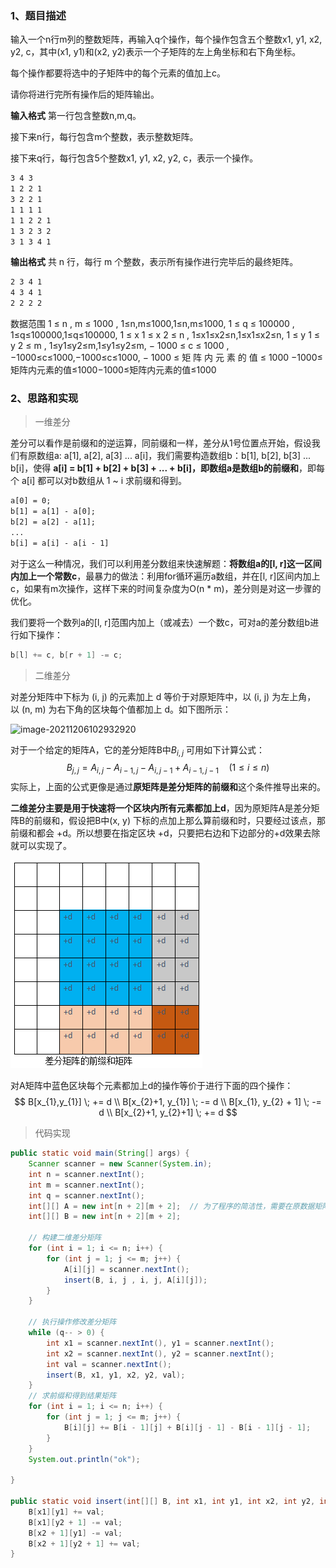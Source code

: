 ### 1、题目描述

输入一个n行m列的整数矩阵，再输入q个操作，每个操作包含五个整数x1, y1, x2, y2, c，其中(x1, y1)和(x2, y2)表示一个子矩阵的左上角坐标和右下角坐标。

每个操作都要将选中的子矩阵中的每个元素的值加上c。

请你将进行完所有操作后的矩阵输出。

**输入格式**
第一行包含整数n,m,q。

接下来n行，每行包含m个整数，表示整数矩阵。

接下来q行，每行包含5个整数x1, y1, x2, y2, c，表示一个操作。

```txt
3 4 3
1 2 2 1
3 2 2 1
1 1 1 1
1 1 2 2 1
1 3 2 3 2
3 1 3 4 1
```

**输出格式**
共 n 行，每行 m 个整数，表示所有操作进行完毕后的最终矩阵。

```txt
2 3 4 1
4 3 4 1
2 2 2 2
```

数据范围
1 ≤ n , m ≤ 1000 , 1≤n,m≤1000,1≤n,m≤1000,
1 ≤ q ≤ 100000 , 1≤q≤100000,1≤q≤100000,
1 ≤ x 1 ≤ x 2 ≤ n , 1≤x1≤x2≤n,1≤x1≤x2≤n,
1 ≤ y 1 ≤ y 2 ≤ m , 1≤y1≤y2≤m,1≤y1≤y2≤m,
− 1000 ≤ c ≤ 1000 , −1000≤c≤1000,−1000≤c≤1000,
− 1000 ≤ 矩 阵 内 元 素 的 值 ≤ 1000 −1000≤矩阵内元素的值≤1000−1000≤矩阵内元素的值≤1000

### 2、思路和实现

> 一维差分

差分可以看作是前缀和的逆运算，同前缀和一样，差分从1号位置点开始，假设我们有原数组a: a[1], a[2], a[3] ... a[i]，我们需要构造数组b：b[1], b[2], b[3] ... b[i]，使得 **a[i] = b[1] + b[2] + b[3] + ... + b[i]，即数组a是数组b的前缀和**，即每个 a[i] 都可以对b数组从 1 ~ i 求前缀和得到。

```txt
a[0] = 0;
b[1] = a[1] - a[0];
b[2] = a[2] - a[1];
...
b[i] = a[i] - a[i - 1]
```

对于这么一种情况，我们可以利用差分数组来快速解题：**将数组a的[l, r]这一区间内加上一个常数c**，最暴力的做法：利用for循环遍历a数组，并在[l, r]区间内加上c，如果有m次操作，这样下来的时间复杂度为O(n * m)，差分则是对这一步骤的优化。

我们要将一个数列a的[l, r]范围内加上（或减去）一个数c，可对a的差分数组b进行如下操作：

```java
b[l] += c, b[r + 1] -= c;
```

> 二维差分

对差分矩阵中下标为 (i, j) 的元素加上 d 等价于对原矩阵中，以 (i, j) 为左上角， 以 (n, m) 为右下角的区块每个值都加上 d。如下图所示：

![image-20211206102932920](C:\Users\Lenovo\Desktop\笔记\CS-Learning-Notes\notes\pics\image-20211206102932920.png)

对于一个给定的矩阵A，它的差分矩阵B中$B_{i,j}$ 可用如下计算公式：
$$
B_{j,j} = A_{i,j} - A_{i-1, j} - A_{i, j-1} + A_{i - 1, j -1} {\quad}(1\leq i \leq n)
$$
实际上，上面的公式更像是通过**原矩阵是差分矩阵的前缀和**这个条件推导出来的。

**二维差分主要是用于快速将一个区块内所有元素都加上d**，因为原矩阵A是差分矩阵B的前缀和，假设把B中(x, y) 下标的点加上那么算前缀和时，只要经过该点，那前缀和都会 +d。所以想要在指定区块 +d，只要把右边和下边部分的+d效果去除就可以实现了。

![image-20211206104351123](..\pics\image-20211206104351123.png)

对A矩阵中蓝色区块每个元素都加上d的操作等价于进行下面的四个操作：
$$
B[x_{1},y_{1}] \; += d \\
B[x_{2}+1, y_{1}] \; -= d \\
B[x_{1}, y_{2} + 1] \; -= d \\
B[x_{2}+1, y_{2}+1] \; += d
$$

> 代码实现

```java
public static void main(String[] args) {
    Scanner scanner = new Scanner(System.in);
    int n = scanner.nextInt();
    int m = scanner.nextInt();
    int q = scanner.nextInt();
    int[][] A = new int[n + 2][m + 2];  // 为了程序的简洁性，需要在原数据矩阵外包一层
    int[][] B = new int[n + 2][m + 2];

    // 构建二维差分矩阵
    for (int i = 1; i <= n; i++) {
        for (int j = 1; j <= m; j++) {
            A[i][j] = scanner.nextInt();
            insert(B, i, j , i, j, A[i][j]);
        }
    }

    // 执行操作修改差分矩阵
    while (q-- > 0) {
        int x1 = scanner.nextInt(), y1 = scanner.nextInt();
        int x2 = scanner.nextInt(), y2 = scanner.nextInt();
        int val = scanner.nextInt();
        insert(B, x1, y1, x2, y2, val);
    }
    // 求前缀和得到结果矩阵
    for (int i = 1; i <= n; i++) {
        for (int j = 1; j <= m; j++) {
            B[i][j] += B[i - 1][j] + B[i][j - 1] - B[i - 1][j - 1];
        }
    }
    System.out.println("ok");

}

public static void insert(int[][] B, int x1, int y1, int x2, int y2, int val) {
    B[x1][y1] += val;
    B[x1][y2 + 1] -= val;
    B[x2 + 1][y1] -= val;
    B[x2 + 1][y2 + 1] += val;
}
```

